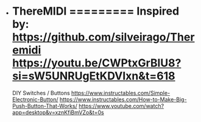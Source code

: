 * ThereMIDI
=========
  Inspired by: https://github.com/silveirago/Theremidi
  https://youtu.be/CWPtxGrBlU8?si=sW5UNRUgEtKDVIxn&t=618
  ===
  DIY Switches / Buttons
  https://www.instructables.com/Simple-Electronic-Button/
  https://www.instructables.com/How-to-Make-Big-Push-Button-That-Works/
  https://www.youtube.com/watch?app=desktop&v=xznKfiBmVZo&t=0s
  
